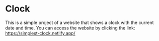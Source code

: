 # Clock

This is a simple project of a website that shows a clock with the current date and time. You can access the website by clicking the link: https://simplest-clock.netlify.app/

